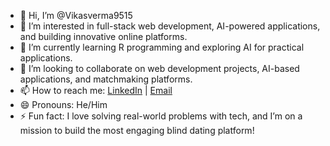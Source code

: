 - 👋 Hi, I’m @Vikasverma9515  
- 👀 I’m interested in full-stack web development, AI-powered applications, and building innovative online platforms.  
- 🌱 I’m currently learning R programming and exploring AI for practical applications.  
- 💞️ I’m looking to collaborate on web development projects, AI-based applications, and matchmaking platforms.  
- 📫 How to reach me: [LinkedIn]([your-linkedin-url](https://www.linkedin.com/in/vikas-verma-264103275/)) | [Email](vikasverma951582@gmail.com)  
- 😄 Pronouns: He/Him  
- ⚡ Fun fact: I love solving real-world problems with tech, and I’m on a mission to build the most engaging blind dating platform!   


<!---
Vikasverma9515/Vikasverma9515 is a ✨ special ✨ repository because its `README.md` (this file) appears on your GitHub profile.
You can click the Preview link to take a look at your changes.
--->
